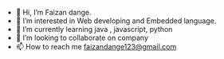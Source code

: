 - 👋 Hi, I’m Faizan dange.
- 👀 I’m interested in Web developing and Embedded language.
- 🌱 I’m currently learning java , javascript, python
- 💞️ I’m looking to collaborate on company
- 📫 How to reach me faizandange123@gmail.com

<!---
faizandange/faizandange is a ✨ special ✨ repository because its `README.md` (this file) appears on your GitHub profile.
You can click the Preview link to take a look at your changes.
--->
